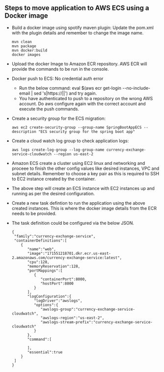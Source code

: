 ## Steps to move application to AWS ECS using a Docker image
* Build a docker image using spotify maven plugin: Update the pom.xml with the plugin details and remember to change the image name.

  ```
  mvn clean
  mvn package
  mvn docker:build
  docker images
  ```
* Upload the docker Image to Amazon ECR repository. AWS ECR will provide the commands to be run in the console.
* Docker push to ECS: No credential auth error
  * Run the below command: eval $(aws ecr get-login --no-include-email | sed 's|https://||') and try again.
  * You have authenticated to push to a repository on the wrong AWS account. Do aws configure again with the correct account and execute the push commands.
* Create a security group for the ECS migration: 
  ```
  aws ec2 create-security-group --group-name SpringBootAppECS --description "ECS security group for the spring boot app"
  ```
* Create a cloud watch log group to check application logs:
  ```
  aws logs create-log-group --log-group-name currency-exchange-service-cloudwatch --region us-east-2
  ```
* Amazon ECS create a cluster using EC2 linux and networking and proceee to finish the other config values like desired instances, VPC and subnet details. Remember to choose a key pair as this is required to SSH to EC2 instance created by the container.
* The above step will create an ECS instance with EC2 instances up and running as per the desired configuration.
* Create a new task defintion to run the application using the above created instances. This is where the docker image details from the ECR needs to be provided.
* The task definition could be configured via the below JSON.
    ```
  {
     "family":"currency-exchange-service",
     "containerDefinitions":[
        {
           "name":"web",
           "image":"171551218701.dkr.ecr.us-east-2.amazonaws.com/currency-exchange-service:latest",
           "cpu":128,
           "memoryReservation":128,
           "portMappings":[
              {
                 "containerPort":8000,
                 "hostPort":8000
              }
           ],
           "logConfiguration":{
              "logDriver":"awslogs",
              "options":{
                 "awslogs-group":"currency-exchange-service-cloudwatch",
                 "awslogs-region":"us-east-2",
                 "awslogs-stream-prefix":"currency-exchange-service-cloudwatch"
              }
           },
           "command":[

           ],
           "essential":true
        }
     ]
   }
      
    ```
